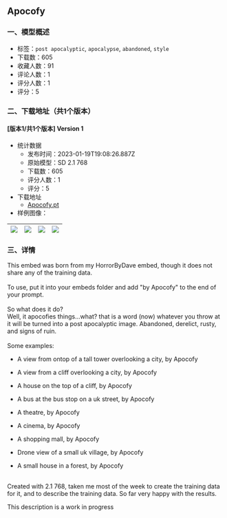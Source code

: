 ## Apocofy
### 一、模型概述

- 标签：`post apocalyptic`, `apocalypse`, `abandoned`, `style`
- 下载数：605
- 收藏人数：91
- 评论人数：1
- 评分人数：1
- 评分：5

### 二、下载地址（共1个版本）

#### [版本1/共1个版本] Version 1

- 统计数据
  - 发布时间：2023-01-19T19:08:26.887Z
  - 原始模型：SD 2.1 768
  - 下载数：605
  - 评分人数：1
  - 评分：5
- 下载地址
  - [Apocofy.pt](https://civitai.com/api/download/models/5553)
- 样例图像：

| <img src="https://image.civitai.com/xG1nkqKTMzGDvpLrqFT7WA/1150a8ac-75d1-4665-3348-c614bbf12f00/width=450/44201.jpeg" /> | <img src="https://image.civitai.com/xG1nkqKTMzGDvpLrqFT7WA/758c48e8-c7b8-4162-dab9-a1ccc1117700/width=450/44216.jpeg" /> | <img src="https://image.civitai.com/xG1nkqKTMzGDvpLrqFT7WA/10b74e65-217a-4557-d168-26591ff4e200/width=450/44215.jpeg" /> | <img src="https://image.civitai.com/xG1nkqKTMzGDvpLrqFT7WA/24838e4d-0f99-4524-9164-fa1a194b2900/width=450/44214.jpeg" /> |
| ---- | ---- | ---- | ---- |


### 三、详情
<p>This embed was born from my HorrorByDave embed, though it does not share any of the training data. <br /><br />To use, put it into your embeds folder and add "by Apocofy" to the end of your prompt.<br /><br />So what does it do?<br />Well, it apocofies things...what? that is a word (now) whatever you throw at it will be turned into a post apocalyptic image. Abandoned, derelict, rusty, and signs of ruin. <br /><br />Some examples:</p><ul><li><p>A view from ontop of a tall tower overlooking a city, by Apocofy</p></li><li><p>A view from a cliff overlooking a city, by Apocofy</p></li><li><p>A house on the top of a cliff, by Apocofy</p></li><li><p>A bus at the bus stop on a uk street, by Apocofy</p></li><li><p>A theatre, by Apocofy</p></li><li><p>A cinema, by Apocofy</p></li><li><p>A shopping mall, by Apocofy</p></li><li><p>Drone view of a small uk village, by Apocofy</p></li><li><p>A small house in a forest, by Apocofy</p></li></ul><p><br />Created with 2.1 768, taken me most of the week to create the training data for it, and to describe the training data. So far very happy with the results.</p><p>This description is a work in progress<br /></p>